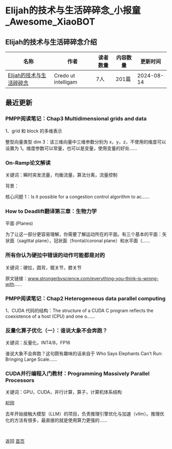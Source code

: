 # Elijah的技术与生活碎碎念_小报童_Awesome_XiaoBOT

## Elijah的技术与生活碎碎念介绍
>   
  


|名称|作者|读者数量|内容数量|更新时间|
|---|---|---|---|---|
|[Elijah的技术与生活碎碎念](https://xiaobot.net/p/aigc4everyone?refer=0b133df9-27dc-423b-8101-639049001c13)|Credo ut intelligam|7人|201篇|2024-08-14|

## 最近更新
### PMPP阅读笔记：Chap3 Multidimensional grids and data

1、grid 和 block 的多维表示

整型向量类型 dim 3：该三维向量中三维参数分别为 x，y，z，不使用的维度可以设置为 1。维度参数可以常量，也可以是变量，使用变量的好处......

### On-Ramp论文解读

关键词：瞬时突发流量，均衡流量，算法分离，流量控制

背景：

核心问题 1：Is it possible for a congestion control algorithm to ac......

### How to Deadlift翻译第三章：生物力学

平面 (Planes)

为了让这一部分更容易理解，你需要了解运动所在的平面。有三个基本的平面：矢状面（sagittal plane），冠状面（frontal/coronal
plane）和水平面（......

### 所有你认为硬拉中错误的动作可能都是对的

关键词：硬拉，圆背，髋关节，膝关节

原文链接：www.strongerbyscience.com/everything-you-think-is-wrong-with......

### PMPP阅读笔记：Chap2 Heterogeneous data parallel computing

1、CUDA 代码的结构：The structure of a CUDA C program reflects the coexistence of a
host (CPU) and one o......

### 反量化算子优化（一）：谁说大象不会奔跑？

关键词：反量化，INT4/8，FP16

谁说大象不会奔跑？这句颇有趣味的话来自于 Who Says Elephants Can’t Run: Bringing Large Scale......

### CUDA并行编程入门教材：Programming Massively Parallel Processors

关键词：GPU，CUDA，并行计算，算子，计算机体系结构

起因

去年开始接触大模型（LLM）的项目，负责推理引擎优化与加速（vllm）。推理优化的方法有很多，最直接的就是使用算力更强的......


<a href="https://github.com/Reno9527/awesome-xiaobot" style="color: white; text-decoration: none;">awesome-xiaobot</a>

返回 [首页](../README.md)

